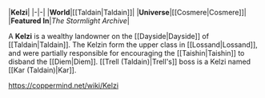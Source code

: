 |**Kelzi**|
|-|-|
|**World**|[[Taldain\|Taldain]]|
|**Universe**|[[Cosmere\|Cosmere]]|
|**Featured In**|*The Stormlight Archive*|

A **Kelzi** is a wealthy landowner on the [[Dayside\|Dayside]] of [[Taldain\|Taldain]].
The Kelzin form the upper class in [[Lossand\|Lossand]], and were partially responsible for encouraging the [[Taishin\|Taishin]] to disband the [[Diem\|Diem]].
[[Trell (Taldain)\|Trell's]] boss is a Kelzi named [[Kar (Taldain)\|Kar]].



https://coppermind.net/wiki/Kelzi